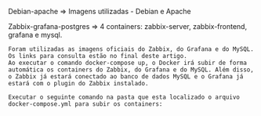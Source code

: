 Debian-apache =>
Imagens utilizadas - Debian e Apache

Zabbix-grafana-postgres => 4 containers: zabbix-server, zabbix-frontend, grafana e mysql.

    Foram utilizadas as imagens oficiais do Zabbix, do Grafana e do MySQL. Os links para consulta estão no final deste artigo.
    Ao executar o comando docker-compose up, o Docker irá subir de forma automática os containers do Zabbix, do Grafana e do MySQL. Além disso, o Zabbix já estará conectado ao banco de dados MySQL e o Grafana já estará com o plugin do Zabbix instalado.

    Executar o seguinte comando na pasta que esta localizado o arquivo docker-compose.yml para subir os containers:
